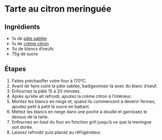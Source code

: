# Tarte au citron meringuée

## Ingrédients

- 1u de [pâte sablée](./pate_sablee.md)
- 1u de [crème citron](./creme_citron.md)  
- 3u de blancs d’oeufs  
- 75g de sucre  

## Étapes

1. Faites préchauffer votre four à 170°C.  
1. Avant de faire cuire la pâte sablée, badigeonnez-la avec du blanc d’oeuf.  
1. Enfournez la pâte 15 à 20 minutes.  
1. Après qu’elle ait refroidi, ajoutez la crème citron à l’intérieur.  
1. Montez les blancs en neige et, quand ils commencent à devenir fermes, ajoutez petit à petit le sucre en battant.  
1. Mettez les blancs en neige dans une poche à douille et garnissez le dessus de la tarte.  
1. Enfournez en haut du four en fonction grill jusqu’à ce que la meringue soit dorée.  
1. Laissez refroidir puis placez au réfrigérateur.  
